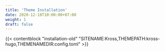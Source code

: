 ```yaml
---
title: 'Theme Installation'
date: 2020-12-18T10:00:00+07:00
weight: 1
draft: false
---
```


{{< contentblock "installation-old" "SITENAME:Kross,THEMEPATH:kross-hugo,THEMENAMEDIR:config.toml" >}}
